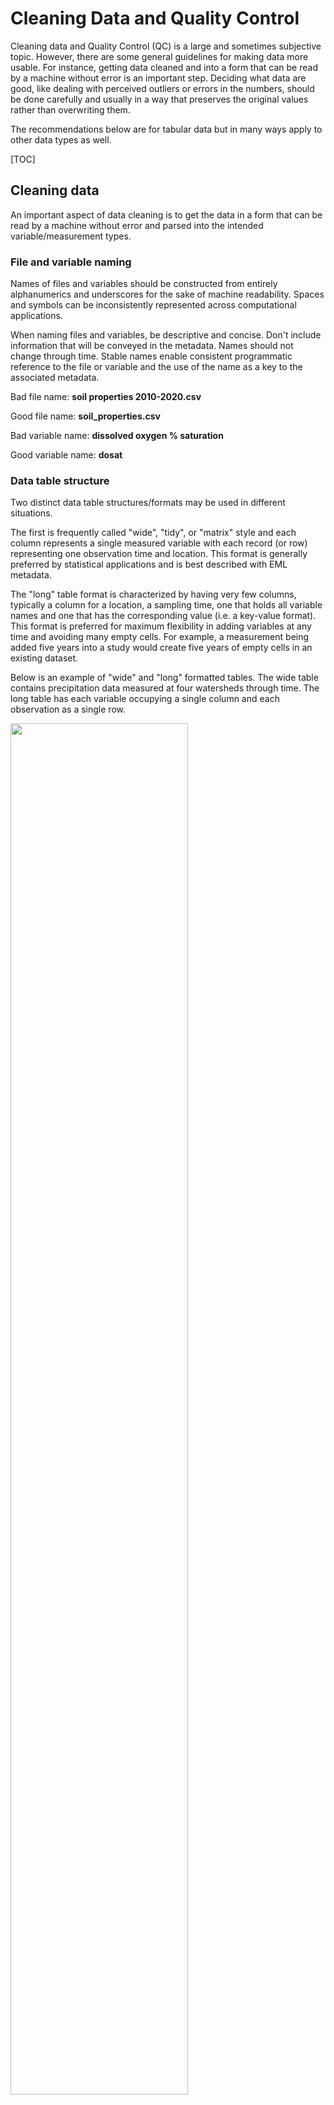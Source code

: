 # Cleaning Data and Quality Control

Cleaning data and Quality Control (QC) is a large and sometimes subjective topic. However, there are some general guidelines for making data more usable. For instance, getting data cleaned and into a form that can be read by a machine without error is an important step. Deciding what data are good, like dealing with perceived outliers or errors in the numbers, should be done carefully and usually in a way that preserves the original values rather than overwriting them.

The recommendations below are for tabular data but in many ways apply to other data types as well.

[TOC]

## Cleaning data

An important aspect of data cleaning is to get the data in a form that can be read by a machine without error and parsed into the intended variable/measurement types.

### File and variable naming

Names of files and variables should be constructed from entirely alphanumerics and underscores for the sake of machine readability. Spaces and symbols can be inconsistently represented across computational applications.

When naming files and variables, be descriptive and concise. Don't include information that will be conveyed in the metadata. Names should not change through time. Stable names enable consistent programmatic reference to the file or variable and the use of the name as a key to the associated metadata.

Bad file name: **soil properties 2010-2020.csv**

Good file name: **soil_properties.csv**

Bad variable name: **dissolved oxygen % saturation**

Good variable name: **dosat**

### Data table structure

Two distinct data table structures/formats may be used in different situations. 

The first is frequently called "wide", "tidy", or "matrix" style and each column represents a single measured variable with each record (or row) representing one observation time and location. This format is generally preferred by statistical applications and is best described with EML metadata. 

The "long" table format is characterized by having very few columns, typically a column for a location, a sampling time, one that holds all variable names and one that has the corresponding value (i.e. a key-value format). This format is preferred for maximum flexibility in adding variables at any time and avoiding many empty cells. For example, a measurement being added five years into a study would create five years of empty cells in an existing dataset.

Below is an example of "wide" and "long" formatted tables. The wide table contains precipitation data measured at four watersheds through time. The long table has each variable occupying a single column and each observation as a single row.

<img src="/static/images/human-readable-vs-archive-ready.png" width="75%"> 

New measurement variables can be added as columns or within a single column as key-value pairs, where one column represents the measurement variable and its attributes are listed in adjacent columns (e.g. unit, precision).

### One value per cell

Within a column each cell should contain only one piece of information in a consistent format to enable accurate variable typing (e.g. datetime, numeric), reshaping, subsetting, and other transformations (e.g. joins). The most frequent problems are comments entered into an otherwise numeric column (e.g. to denote a missing value). In that case it is recommended to have the value column and add a comment column where the text comments may be entered.

Another recommendation is to avoid overloading a cell with composite information. Below is an example illustrating the issue of more than one piece of information per cell. In the first table, the **Location_ID** column is a composite of multiple variables. Selecting values from a variable requires parsing. The second table follows the best practice of one piece of information per cell, where the data are easily accessed.

<img src="/static/images/one-value-per-cell.png" width="85%"> 

### Variable types

Consistency within variables facilitates type wise operations allowing similar types of data to be combined and operated on together. Data become much more difficult to understand and use when variable types are mixed (e.g. numeric data mixed with character strings).


#### Dates and times

Using a widely accepted and unambiguous datetime format maximizes the readability across software applications and integration with other data. The EDI Data Repository recommends the [ISO 8601 Standard](https://en.wikipedia.org/wiki/ISO_8601) whenever possible (e.g. YYYY-MM-DD hh:mm:ss). The full list of ISO 8601 permutations recognized by the EDI Data Quality Checker is available [here](https://github.com/EDIorg/ECC/blob/master/practices/dateTimeFormatString/dateTimeFormatString_list.csv). Remember to also specify the time zone and daylight savings observation practices during measurements.


#### Numeric

Numeric types should be consistent within a column (e.g. integer, real). If the measurements have a practical precision, the values within the column should be consistently represented in this precision, (i.e. keep meaningful numbers of decimals).


#### Categorical

Categorical variables are frequently used for grouping data (e.g., experimental manipulation vs. control). Check for consistent representation in terms of spelling, abbreviations, casing, synonyms, etc.


#### Character

Character types should only be used when the other types don't apply. Numeric values should not be character type unless, possibly, the values represent identifiers and should not be used for calculations. In many cases character fields need to be surrounded by double quotes to avoid misinterpretation of commas or apostrophes. A common issue in character data is the incomplete closure of the field with quotes, where a leading or closing quote is absent.


### Missing values

Missing value codes denote when no observation was made. This differs from when data were collected and their quantity is zero. Applying consistent missing value codes within a table greatly simplifies reading into a software application. Although not strictly necessary, empty cells should be filled with a missing value code to prevent software applications from interpreting these values differently, and to enable description within EML metadata. However, every analytical software has its own prefered empty cell code.


### File format

Published data should be in a non-proprietary and non-binary format. Proprietary and binary formats (e.g. MS Excel and Word), and their versions, are much less persistent and widely used than open formats (.csv, .txt). Proprietary binary formats are acceptable if they represent a community standard with open source software able to read them (e.g. several spatial data formats) otherwise the data should be exported to a non-proprietary format for publication.


## Quality Control of measured values

Quality Control (QC) occurs after the data are generated and tests whether they meet requirements for quality outlined by end users, which can vary among different user groups. Therefore, it is important to publish data in a minimally processed form that preserves the originally measured values as much as possible. To do this, while providing valuable insights into potential data issues, it is common to use data flagging or data processing levels. Either way, any alteration of the values and associated rational should be clearly described in the methods section of the data package metadata.


### Checking values

Value checking is implemented as tests designed to address issues likely to be present in the collected data. Some examples:



* **Duplicate records** - Measurement listed twice. Not a replicat measurement.
* **Sequential records** - Some data should be in a sequential order (e.g. dates and times).
* **Range** - Data out of range may indicate a faulty measurement (e.g. relative humidity 0 - 100%).
* **Persistence** - Constant values may indicate a faulty measurements
* **Slope change and steps** - In time series, these may represent instrument drift.
* **Internal consistency** - Data values fall within an established range at a sampling location (e.g. a list of species expected at a site)
* **Paired consistency** - Duplicate observers/instruments produce similar values and trends.

### Data flagging

Data flags are useful in communicating value specific information from quality control results (e.g. a value is below a detection limit or is questionable). Data flags can be added to a table as new columns using the naming convention **&lt;variable>_flag** (e.g. temperature_flag). 

>For consistency, consider making a comprehensive set of codes to be used across all the data created by a project.


### Data processing levels

Data can be processed at progressive levels and published as separate but related data packages. For example, the raw or minimally processed data can be published as a level-0 data package, and a level-1 version, with more processing applied, published as another data package. This process repeats for each new level with [provenance metadata](/templates/resources/provenance-metadata.md) describing the relationships among the levels.

<img src="/static/images/data-processing-levels.png" width="75%"> 

### Quality Control as a process

Data quality improvement is an ongoing process with the recurring steps:

1. **Profile** - Gain a quick overview of data quality in terms of outliers, maximum and minimum values, average, standard deviation, etc. Data should be profiled at the frequency of updates. Automate this as much as possible.
2. **Design** - Rules by which the data must comply and routines that modify the data. Create rules that address actual issues. Generalize the rules as much as possible to be used in other contexts. Set priorities.
3. **Implement** - Translate rules into code and implement in scripted workflows. Capture exceptions to the rules and report to the information manager.
4. **Monitor** - Track data health and report to data users. Data quality should improve. Gather user feedback.

<img src="/static/images/data-quality-management.png" width="25%"> 

[New versions of a data package](/templates/resources/updating-a-data-package.md) are clearly marked with an incrementing version number and should be accompanied by release notes in the metadata to communicate what has changed and why (e.g. implementation of new tests to improve coverage).

